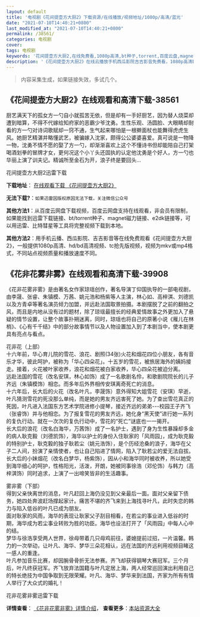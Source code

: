```yaml
---
layout: default
title: '电视剧《花间提壶方大厨2》下载资源/在线播放/视频地址/1080p/高清/蓝光'
date: "2021-07-10T14:40:21+0800"
last_modified_at: "2021-07-10T14:40:21+0800"
permalink: /38561/
categories: 电视剧
cover:
tags: 电视剧
keywords: '花间提壶方大厨2,在线免费看,1080p高清,bt种子,torrent,百度云盘,magnet,磁力链,迅雷下载资源'
description: '《花间提壶方大厨2》在线云播放手机西瓜影院吉吉影音免费看，1080p高清bd/hd未删减完整版和tc抢先枪版，mkv/mp4格式，附带bt/torrent种子、magnet/磁力链、百度云盘、网盘资源迅雷下载链接'
---
```


>内容采集生成，如果链接失效，多试几个。


## 《花间提壶方大厨2》在线观看和高清下载-38561

厨艺满天下的孤女方一勺自小就孤苦无依，但是却有一手好厨艺，因为替人烧菜却遭到暗算，不得不代嫁给知府家的恶霸少爷沈勇。生性乐观、汤圆脸、大眼睛却耐看的方一勺对诗词歌赋却一窍不通，生气起来哪怕是一根擀面杖也能舞得虎虎生风。她厨艺精湛并略懂武艺，被骗嫁入沈家，颇得公公婆婆喜爱。真可说是一物降一物，沈勇不情不愿的娶了方一勺，却渐渐喜欢上这个不懂诗书但却能陪自己打架喝酒划拳的冒牌才女，更何况这个小丫头还固执的认定他沈勇是个好人，方一勺也华丽上演了训夫记。精诚所至金石为开，浪子终是要回头...


花间提壶方大厨2迅雷下载

**下载地址**： [在线观看下载 《花间提壶方大厨2》](https://www.993dy.com//vod-detail-id-26338.html) 


**无法下载?**：`如果迅雷因版权原因无法下载，关注微信公众号 `

**其他方法1**：从百度云网盘下载视频，百度云网盘支持在线观看，非会员有限制，如果能找到迅雷下载链接、bt/torrent种子、magnet磁力链接、e2dk链接等，可以用迅雷、比特彗星等工具将完整视频下载到本地。

**其他方法2**：用手机云播、西瓜影院、吉吉影音等在线免费观看《花间提壶方大厨2》，一般提供1080p高清、hd/bd高清视频、tc抢先版视频，视频为mkv或mp4格式，不同站点视频质量和播放速度不同。


## 《花非花雾非雾》在线观看和高清下载-39908

《花非花雾非雾》是由著名女作家琼瑶创作，著名导演丁仰国执导的一部电视剧，由李晟、张睿、朱镇模、万茜、姚元浩和杨紫等人主演，林心如、高梓淇、刘德凯以及方青卓等著名演员倾力加盟，并远赴法国取景拍摄。本剧摆脱了之前的翻拍之风，而且是内地从没有过的题材，除了琼瑶最擅长的经典爱情故事之外更加入了悬疑的情节设置，让整个故事扑朔迷离，同时，琼瑶也将自己的原著小说《雁儿在林梢》、《心有千千结》中的部分故事情节以及人物设置加入到了本剧当中，使本剧更具有亮点与看点。</p>花非花（上部）<br />十六年前，华心育儿院的雪花、浪花、剧照(34张)火花和烟花四位小朋友，各有音乐才华，彼此呵护，被称为「华心四朵花」。十五岁的雪花，被旅居海外的姨妈接走。接着，火花被叶家收养，浪花和烟花被白家收养，华心四朵花被迫分离。<br />远赴法国的雪花（改名安琪，林心如饰）成了一名歌剧名伶，和歌剧院院长的儿子齐远（朱镇模饰）相恋。而多年后外界相传安琪离奇死亡的消息。<br />十六年后，长大后的火花（改名叶凡，李晟饰）意外得知大姐雪花（安琪）早逝，叶凡猜测雪花的死没那么单纯，而是她的男友齐远害死了她。为了查出雪花真正的死因，叶凡进入法国东方艺术学院进修小提琴，接近齐远的弟弟---校园王子齐飞（张睿饰）并与他相恋。为了报复雪花的男友齐远，她化身“黑天使&rdquo;进行她一系列的复仇行动。就在一次次的复仇行动中，雪花的“死亡”谜底也一一揭开。<br />长大后的浪花（改名白海华，万茜饰）成了一名护士，遇到了身为生性暴躁却多金的病人耿克毅（刘德凯饰），海华以护士的身份入住耿家的「风雨园」，成为耿克毅的特别护士，耿克毅的独子耿若尘（姚元浩饰），是个历经沧桑的浪子，海华在父子二人间，扮演了亲情使者，也让自己陷进了情网，陷入了耿若尘的爱无法自拔。<br />长大后的小妹烟花（改名白梦华，杨紫饰），因从小和海华同时被收养，所以她受到海华细心的呵护，性格阳光，活泼，开朗，她被同事徐浩（邓伦饰）与韩力（高梓淇饰）同时追求，上演了一出啼笑皆非的生活趣事。</p>雾非雾（下部）<br />得到父亲快离世的消息，叶凡赶回上海仍没见到父亲最后一面。面对父亲留下债务，她四处奔波赶场撑起家计。痛苦不堪的齐飞来到上海找寻叶凡，此时失恋的韩力与陷入低谷的叶凡已成为朋友。<br />面对耿家的风雨，海华的表现让耿家父子刮目相看，在若尘的事业进入低谷的时期，海华成为若尘事业转败为胜的功臣。海华也设法打开了「风雨园」中每人心中的结。<br />梦华与徐浩享受两人世界，徐母带着几只母鸡前往，婆媳提前过招，一片温馨。韩力的一次举动，让叶凡、海华、梦华三朵花相认，远在法国的齐远利用视频目睹这一感人的重逢。<br />叶凡参加音乐比赛，却因腕骨骨折无法参赛。齐飞却获得钢琴大赛冠军。三个月后，叶凡终获冠军。齐飞放弃法国籍与叶凡定居上海，两人经常巡回演出利用自己的特长绝技为中国争取到无限荣耀。叶凡、海华、梦华来到法国，齐家为所有有情人举行了大众式的婚礼！


花非花雾非雾迅雷下载

**详情查看**： [《花非花雾非雾》详情介绍](/movie/39908/)， **查看更多**：[本站资源大全](/movie/t/all/)

